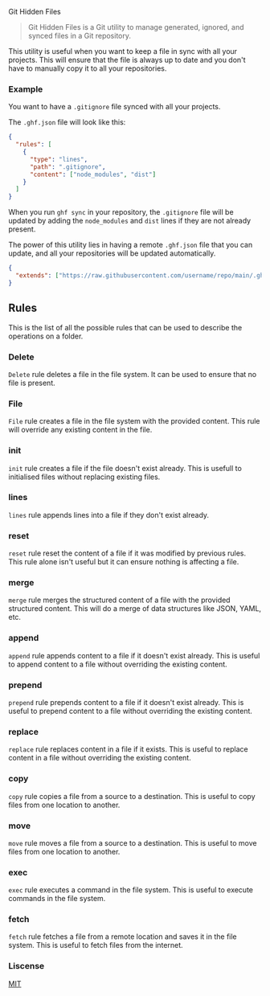 Git Hidden Files

> Git Hidden Files is a Git utility to manage generated, ignored, and synced files in a Git repository.

This utility is useful when you want to keep a file in sync with all your projects. This will ensure that the file is always up to date and you don't have to manually copy it to all your repositories.

### Example

You want to have a `.gitignore` file synced with all your projects.

The `.ghf.json` file will look like this:

```json
{
  "rules": [
    {
      "type": "lines",
      "path": ".gitignore",
      "content": ["node_modules", "dist"]
    }
  ]
}
```

When you run `ghf sync` in your repository, the `.gitignore` file will be updated by adding the `node_modules` and `dist` lines if they are not already present.

The power of this utility lies in having a remote `.ghf.json` file that you can update, and all your repositories will be updated automatically.

```json
{
  "extends": ["https://raw.githubusercontent.com/username/repo/main/.ghf.json"] // This will be fetched and append the rules to the current rules at the beginning of the array of rules
}
```

## Rules

This is the list of all the possible rules that can be used to describe the operations on a folder.

### Delete

`Delete` rule deletes a file in the file system. It can be used to ensure that no file is present.

### File

`File` rule creates a file in the file system with the provided content. This rule will override any existing content in the file.

### init

`init` rule creates a file if the file doesn't exist already. This is usefull to initialised files without replacing existing files.

### lines

`lines` rule appends lines into a file if they don't exist already.

### reset

`reset` rule reset the content of a file if it was modified by previous rules. This rule alone isn't useful but it can ensure nothing is affecting a file.

### merge

`merge` rule merges the structured content of a file with the provided structured content. This will do a merge of data structures like JSON, YAML, etc.

### append

`append` rule appends content to a file if it doesn't exist already. This is useful to append content to a file without overriding the existing content.

### prepend

`prepend` rule prepends content to a file if it doesn't exist already. This is useful to prepend content to a file without overriding the existing content.

### replace

`replace` rule replaces content in a file if it exists. This is useful to replace content in a file without overriding the existing content.

### copy

`copy` rule copies a file from a source to a destination. This is useful to copy files from one location to another.

### move

`move` rule moves a file from a source to a destination. This is useful to move files from one location to another.

### exec

`exec` rule executes a command in the file system. This is useful to execute commands in the file system.

### fetch

`fetch` rule fetches a file from a remote location and saves it in the file system. This is useful to fetch files from the internet.

### Liscense

[MIT](LICENSE)
